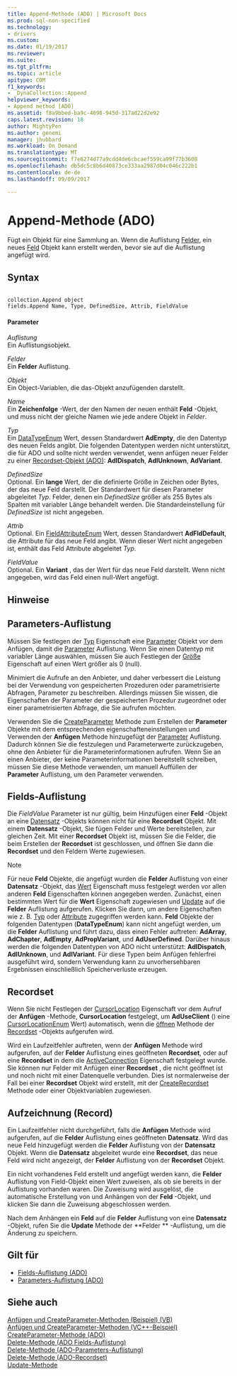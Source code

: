 ```yaml
---
title: Append-Methode (ADO) | Microsoft Docs
ms.prod: sql-non-specified
ms.technology:
- drivers
ms.custom: 
ms.date: 01/19/2017
ms.reviewer: 
ms.suite: 
ms.tgt_pltfrm: 
ms.topic: article
apitype: COM
f1_keywords:
- _DynaCollection::Append
helpviewer_keywords:
- Append method [ADO]
ms.assetid: f8a9bbed-ba9c-4698-945d-317ad22d2e92
caps.latest.revision: 18
author: MightyPen
ms.author: genemi
manager: jhubbard
ms.workload: On Demand
ms.translationtype: MT
ms.sourcegitcommit: f7e6274d77a9cdd4de6cbcaef559ca99f77b3608
ms.openlocfilehash: db5dc5c8b6d40873ce333aa2987d04c046c222b1
ms.contentlocale: de-de
ms.lasthandoff: 09/09/2017

---
```

# <a name="append-method-ado"></a>Append-Methode (ADO)
Fügt ein Objekt für eine Sammlung an. Wenn die Auflistung [Felder](../../../ado/reference/ado-api/fields-collection-ado.md), ein neues [Feld](../../../ado/reference/ado-api/field-object.md) Objekt kann erstellt werden, bevor sie auf die Auflistung angefügt wird.  
  
## <a name="syntax"></a>Syntax  
  
```  
  
collection.Append object  
fields.Append Name, Type, DefinedSize, Attrib, FieldValue  
```  
  
#### <a name="parameters"></a>Parameter  
 *Auflistung*  
 Ein Auflistungsobjekt.  
  
 *Felder*  
 Ein **Felder** Auflistung.  
  
 *Objekt*  
 Ein Object-Variablen, die das-Objekt anzufügenden darstellt.  
  
 *Name*  
 Ein **Zeichenfolge** -Wert, der den Namen der neuen enthält **Feld** -Objekt, und muss nicht der gleiche Namen wie jede andere Objekt in *Felder*.  
  
 *Typ*  
 Ein [DataTypeEnum](../../../ado/reference/ado-api/datatypeenum.md) Wert, dessen Standardwert **AdEmpty**, die den Datentyp des neuen Felds angibt. Die folgenden Datentypen werden nicht unterstützt, die für ADO und sollte nicht werden verwendet, wenn anfügen neuer Felder zu einer [Recordset-Objekt (ADO)](../../../ado/reference/ado-api/recordset-object-ado.md): **AdIDispatch**, **AdIUnknown**, **AdVariant**.  
  
 *DefinedSize*  
 Optional. Ein **lange** Wert, der die definierte Größe in Zeichen oder Bytes, der das neue Feld darstellt. Der Standardwert für diesen Parameter abgeleitet *Typ*. Felder, denen ein *DefinedSize* größer als 255 Bytes als Spalten mit variabler Länge behandelt werden. Die Standardeinstellung für *DefinedSize* ist nicht angegeben.  
  
 *Attrib*  
 Optional. Ein [FieldAttributeEnum](../../../ado/reference/ado-api/fieldattributeenum.md) Wert, dessen Standardwert **AdFldDefault**, die Attribute für das neue Feld angibt. Wenn dieser Wert nicht angegeben ist, enthält das Feld Attribute abgeleitet *Typ*.  
  
 *FieldValue*  
 Optional. Ein **Variant** , das der Wert für das neue Feld darstellt. Wenn nicht angegeben, wird das Feld einen null-Wert angefügt.  
  
## <a name="remarks"></a>Hinweise  
  
## <a name="parameters-collection"></a>Parameters-Auflistung  
 Müssen Sie festlegen der [Typ](../../../ado/reference/ado-api/type-property-ado.md) Eigenschaft eine [Parameter](../../../ado/reference/ado-api/parameter-object.md) Objekt vor dem Anfügen, damit die [Parameter](../../../ado/reference/ado-api/parameters-collection-ado.md) Auflistung. Wenn Sie einen Datentyp mit variabler Länge auswählen, müssen Sie auch Festlegen der [Größe](../../../ado/reference/ado-api/size-property-ado-parameter.md) Eigenschaft auf einen Wert größer als 0 (null).  
  
 Minimiert die Aufrufe an den Anbieter, und daher verbessert die Leistung bei der Verwendung von gespeicherten Prozeduren oder parametrisierte Abfragen, Parameter zu beschreiben. Allerdings müssen Sie wissen, die Eigenschaften der Parameter der gespeicherten Prozedur zugeordnet oder einer parametrisierten Abfrage, die Sie aufrufen möchten.  
  
 Verwenden Sie die [CreateParameter](../../../ado/reference/ado-api/createparameter-method-ado.md) Methode zum Erstellen der **Parameter** Objekte mit dem entsprechenden eigenschafteneinstellungen und Verwenden der **Anfügen** Methode hinzugefügt der [ Parameter](../../../ado/reference/ado-api/parameters-collection-ado.md) Auflistung. Dadurch können Sie die festzulegen und Parameterwerte zurückzugeben, ohne den Anbieter für die Parameterinformationen aufrufen. Wenn Sie an einen Anbieter, der keine Parameterinformationen bereitstellt schreiben, müssen Sie diese Methode verwenden, um manuell Auffüllen der **Parameter** Auflistung, um den Parameter verwenden.  
  
## <a name="fields-collection"></a>Fields-Auflistung  
 Die *FieldValue* Parameter ist nur gültig, beim Hinzufügen einer **Feld** -Objekt an eine [Datensatz](../../../ado/reference/ado-api/record-object-ado.md) -Objekts können nicht für eine **Recordset** Objekt. Mit einem **Datensatz** -Objekt, Sie fügen Felder und Werte bereitstellen, zur gleichen Zeit. Mit einer **Recordset** Objekt ist, müssen Sie die Felder, die beim Erstellen der **Recordset** ist geschlossen, und öffnen Sie dann die **Recordset** und den Feldern Werte zugewiesen.  
  
> [!NOTE]
>  Für neue **Feld** Objekte, die angefügt wurden die **Felder** Auflistung von einer **Datensatz** -Objekt, das [Wert](../../../ado/reference/ado-api/value-property-ado.md) Eigenschaft muss festgelegt werden vor allen anderen **Feld** Eigenschaften können angegeben werden. Zunächst, einen bestimmten Wert für die **Wert** Eigenschaft zugewiesen und [Update](../../../ado/reference/ado-api/update-method.md) auf die **Felder** Auflistung aufgerufen. Klicken Sie dann, um andere Eigenschaften wie z. B. [Typ](../../../ado/reference/ado-api/type-property-ado.md) oder [Attribute](../../../ado/reference/ado-api/attributes-property-ado.md) zugegriffen werden kann. **Feld** Objekte der folgenden Datentypen (**DataTypeEnum**) kann nicht angefügt werden, um die **Felder** Auflistung und führt dazu, dass einen Fehler auftreten: **AdArray**, **AdChapter**, **AdEmpty**, **AdPropVariant**, und **AdUserDefined**. Darüber hinaus werden die folgenden Datentypen von ADO nicht unterstützt: **AdIDispatch**, **AdIUnknown**, und **AdIVariant**. Für diese Typen beim Anfügen fehlerfrei ausgeführt wird, sondern Verwendung kann zu unvorhersehbaren Ergebnissen einschließlich Speicherverluste erzeugen.  
  
## <a name="recordset"></a>Recordset  
 Wenn Sie nicht Festlegen der [CursorLocation](../../../ado/reference/ado-api/cursorlocation-property-ado.md) Eigenschaft vor dem Aufruf der **Anfügen** -Methode, **CursorLocation** festgelegt, um **AdUseClient** () eine [CursorLocationEnum](../../../ado/reference/ado-api/cursorlocationenum.md) Wert) automatisch, wenn die [öffnen](../../../ado/reference/ado-api/open-method-ado-recordset.md) Methode der [Recordset](../../../ado/reference/ado-api/recordset-object-ado.md) -Objekts aufgerufen wird.  
  
 Wird ein Laufzeitfehler auftreten, wenn der **Anfügen** Methode wird aufgerufen, auf der **Felder** Auflistung eines geöffneten **Recordset**, oder auf eine **Recordset** in dem die [ActiveConnection](../../../ado/reference/ado-api/activeconnection-property-ado.md) Eigenschaft festgelegt wurde. Sie können nur Felder mit Anfügen einer **Recordset** , die nicht geöffnet ist und noch nicht mit einer Datenquelle verbunden. Dies ist normalerweise der Fall bei einer **Recordset** Objekt wird erstellt, mit der [CreateRecordset](../../../ado/reference/rds-api/createrecordset-method-rds.md) Methode oder einer Objektvariablen zugewiesen.  
  
## <a name="record"></a>Aufzeichnung (Record)  
 Ein Laufzeitfehler nicht durchgeführt, falls die **Anfügen** Methode wird aufgerufen, auf die **Felder** Auflistung eines geöffneten **Datensatz**. Wird das neue Feld hinzugefügt werden die **Felder** Auflistung von der **Datensatz** Objekt. Wenn die **Datensatz** abgeleitet wurde eine **Recordset**, das neue Feld wird nicht angezeigt, der **Felder** Auflistung von der **Recordset** Objekt.  
  
 Ein nicht vorhandenes Feld erstellt und angefügt werden kann, die **Felder** Auflistung von Field-Objekt einen Wert zuweisen, als ob sie bereits in der Auflistung vorhanden waren. Die Zuweisung wird ausgelöst, die automatische Erstellung von und Anhängen von der **Feld** -Objekt, und klicken Sie dann die Zuweisung abgeschlossen werden.  
  
 Nach dem Anhängen ein **Feld** auf die **Felder** Auflistung von eine **Datensatz** -Objekt, rufen Sie die **Update** Methode der **Felder ** -Auflistung, um die Änderung zu speichern.  
  
## <a name="applies-to"></a>Gilt für  
  
- [Fields-Auflistung (ADO)](../../../ado/reference/ado-api/fields-collection-ado.md)  
- [Parameters-Auflistung (ADO)](../../../ado/reference/ado-api/parameters-collection-ado.md)  
  
## <a name="see-also"></a>Siehe auch  
 [Anfügen und CreateParameter-Methoden (Beispiel) (VB)](../../../ado/reference/ado-api/append-and-createparameter-methods-example-vb.md)   
 [Anfügen und CreateParameter-Methoden (VC++-Beispiel)](../../../ado/reference/ado-api/append-and-createparameter-methods-example-vc.md)   
 [CreateParameter-Methode (ADO)](../../../ado/reference/ado-api/createparameter-method-ado.md)   
 [Delete-Methode (ADO Fields-Auflistung)](../../../ado/reference/ado-api/delete-method-ado-fields-collection.md)   
 [Delete-Methode (ADO-Parameters-Auflistung)](../../../ado/reference/ado-api/delete-method-ado-parameters-collection.md)   
 [Delete-Methode (ADO-Recordset)](../../../ado/reference/ado-api/delete-method-ado-recordset.md)   
 [Update-Methode](../../../ado/reference/ado-api/update-method.md)

